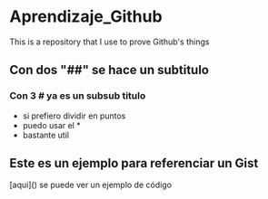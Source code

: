 # Aprendizaje_Github
This is a repository that I use to prove Github's things

## Con dos "##" se hace un subtitulo 

### Con 3 # ya es un subsub titulo

* si prefiero dividir en puntos
*  puedo usar el *
*  bastante util 


## Este es un ejemplo para referenciar un Gist

[aqui](<script src="https://gist.github.com/MatGod7/95df5a0e8caa108da700192966b8687b.js"></script>) se puede ver un ejemplo de código
